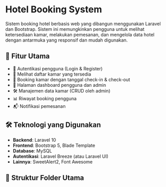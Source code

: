 # Hotel Booking System

Sistem booking hotel berbasis web yang dibangun menggunakan Laravel dan Bootstrap. Sistem ini memungkinkan pengguna untuk melihat ketersediaan kamar, melakukan pemesanan, dan mengelola data hotel dengan antarmuka yang responsif dan mudah digunakan.

## 📌 Fitur Utama

- 🔐 Autentikasi pengguna (Login & Register)
- 🏨 Melihat daftar kamar yang tersedia
- 📅 Booking kamar dengan tanggal check-in & check-out
- 👤 Halaman dashboard pengguna dan admin
- 🛠️ Manajemen data kamar (CRUD oleh admin)
- 📊 Riwayat booking pengguna
- 📬 Notifikasi pemesanan

## 🛠️ Teknologi yang Digunakan

- **Backend**: Laravel 10
- **Frontend**: Bootstrap 5, Blade Template
- **Database**: MySQL
- **Autentikasi**: Laravel Breeze (atau Laravel UI)
- **Lainnya**: SweetAlert2, Font Awesome

## 📂 Struktur Folder Utama

